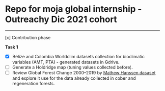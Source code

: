 # Repo for moja global internship - Outreachy Dic 2021 cohort

---

[x]	Contribution phase

**Task 1**

- [x]	Belize and Colombia Worldclim datasets collection for bioclimatic variables (AMT, PTA) - generated datasets in Gdrive.
- [ ]	Generate a Holdridge map (tuning values collected before).
- [ ] Review Global Forest Change 2000–2019 by [Mathew Hanssen dasaset](https://data.globalforestwatch.org/documents/14228e6347c44f5691572169e9e107ad/explore) and explore it use for the data already collected in cober and regeneration forests.
